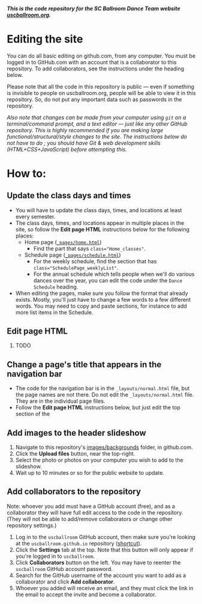 ##### This is the code repository for the SC Ballroom Dance Team website [uscballroom.org](www.uscballroom.org).

# Editing the site
You can do all basic editing on github.com, from any computer.  You must be logged in to GitHub.com with an account that is a collaborator to this repository.  To add collaborators, see the instructions under the heading below.

Please note that all the code in this repository is public &mdash; even if something is invisible to people on uscballroom.org, people will be able to view it in this repository.  So, do not put any important data such as passwords in the repository.

*Also note that changes can be made from your computer using `git` on a terminal/command prompt, and a text editor &mdash; just like any other GitHub repository.  This is highly recommended if you are making large functional/structural/style changes to the site.  The instructions below do not have to do ; you should have Git & web development skills (HTML+CSS+JavaScript) before attempting this.*

# How to:

## Update the class days and times
- You will have to update the class days, times, and locations at least every semester.
- The class days, times, and locations appear in multiple places in the site, so follow the **Edit page HTML** instructions below for the following places:
  - Home page ([`_pages/home.html`](_pages/home.html))
    - Find the part that says `class="Home_classes"`.
  - Schedule page ([`_pages/schedule.html`](_pages/schedule.html))
    - For the weekly schedule, find the section that has `class="SchedulePage_weeklyList"`.
    - For the annual schedule which tells people when we'll do various dances over the year, you can edit the code under the `Dance Schedule` heading.
- When editing the pages, make sure you follow the format that already exists.  Mostly, you'll just have to change a few words to a few different words.  You may need to copy and paste sections, for instance to add more list items in the Schedule.

## Edit page HTML
1. TODO

## Change a page's title that appears in the navigation bar
- The code for the navigation bar is in the `_layouts/normal.html` file, but the page names are not there.  Do not edit the `_layouts/normal.html` file.  They are in the individual page files.
- Follow the **Edit page HTML** instructions below, but just edit the top section of the

## Add images to the header slideshow
1. Navigate to this repository's [images/backgrounds](images/backgrounds) folder, in github.com.
1. Click the **Upload files** button, near the top-right.
1. Select the photo or photos on your computer you wish to add to the slideshow.
1. Wait up to 10 minutes or so for the public website to update.

## Add collaborators to the repository
Note: whoever you add must have a GitHub account (free), and as a collaborator they will have full edit access to the code in the repository.  (They will not be able to add/remove collaborators or change other repository settings.)
1. Log in to the `uscballroom` GitHub account, then make sure you're looking at the `uscballroom.github.io` repository ([shortcut](https://github.com/uscballroom/uscballroom.github.io)).
1. Click the **Settings** tab at the top.  Note that this button will only appear if you're logged in to `uscballroom`.
1. Click **Collaborators** button on the left.  You may have to reenter the `uscballroom` GitHub account password.
1. Search for the GitHub username of the account you want to add as a collaborator and click **Add collaborator**.
1. Whoever you added will receive an email, and they must click the link in the email to accept the invite and become a collaborator.
